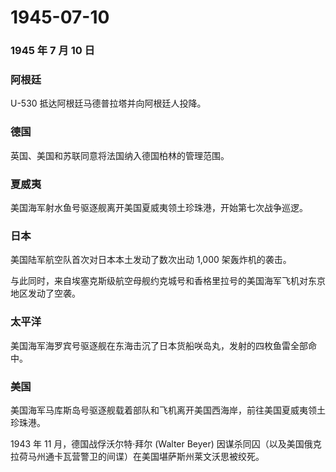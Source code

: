 # 1945-07-10

### 1945 年 7 月 10 日

### 阿根廷

U-530 抵达阿根廷马德普拉塔并向阿根廷人投降。

### 德国

英国、美国和苏联同意将法国纳入德国柏林的管理范围。

### 夏威夷

美国海军射水鱼号驱逐舰离开美国夏威夷领土珍珠港，开始第七次战争巡逻。

### 日本

美国陆军航空队首次对日本本土发动了数次出动 1,000 架轰炸机的袭击。

与此同时，来自埃塞克斯级航空母舰约克城号和香格里拉号的美国海军飞机对东京地区发动了空袭。

### 太平洋

美国海军海罗宾号驱逐舰在东海击沉了日本货船咲岛丸，发射的四枚鱼雷全部命中。

### 美国

美国海军马库斯岛号驱逐舰载着部队和飞机离开美国西海岸，前往美国夏威夷领土珍珠港。

1943 年 11 月，德国战俘沃尔特·拜尔 (Walter Beyer)
因谋杀同囚（以及美国俄克拉荷马州通卡瓦营警卫的间谍）在美国堪萨斯州莱文沃思被绞死。